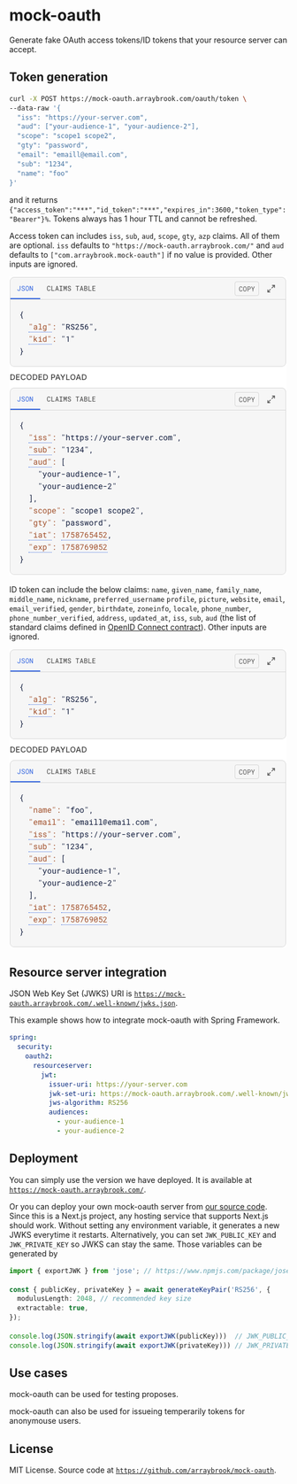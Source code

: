# mock-oauth

Generate fake OAuth access tokens/ID tokens that your resource server can accept. 

## Token generation

```bash
curl -X POST https://mock-oauth.arraybrook.com/oauth/token \
--data-raw '{
  "iss": "https://your-server.com",
  "aud": ["your-audience-1", "your-audience-2"],
  "scope": "scope1 scope2",
  "gty": "password",
  "email": "emaill@email.com", 
  "sub": "1234", 
  "name": "foo"
}'
```
and it returns `{"access_token":"***","id_token":"***","expires_in":3600,"token_type":"Bearer"}%`. Tokens always has 1 hour TTL and cannot be refreshed.

Access token can includes `iss`, `sub`, `aud`, `scope`, `gty`, `azp` claims. All of them are optional. `iss` defaults to `"https://mock-oauth.arraybrook.com/"` and `aud` defaults to `["com.arraybrook.mock-oauth"]` if no value is provided. Other inputs are ignored.

![Access token claims](public/access-token-claims.png "Access token claims")

ID token can include the below claims: `name`, `given_name`, `family_name`, `middle_name`, `nickname`, `preferred_username` `profile`, `picture`, `website`, `email`, `email_verified`, `gender`, `birthdate`, `zoneinfo`, `locale`, `phone_number`, `phone_number_verified`, `address`, `updated_at`, `iss`, `sub`, `aud` (the list of standard claims defined in [OpenID Connect contract](https://openid.net/specs/openid-connect-core-1_0.html#StandardClaims)). Other inputs are ignored.

![ID token claims](public/id-token-claims.png "ID token claims")

## Resource server integration

JSON Web Key Set (JWKS) URI is [`https://mock-oauth.arraybrook.com/.well-known/jwks.json`](https://mock-oauth.arraybrook.com/.well-known/jwks.json). 

This example shows how to integrate mock-oauth with Spring Framework.
```yaml
spring:
  security:
    oauth2:
      resourceserver:
        jwt:
          issuer-uri: https://your-server.com
          jwk-set-uri: https://mock-oauth.arraybrook.com/.well-known/jwks.json
          jws-algorithm: RS256
          audiences:
            - your-audience-1
            - your-audience-2
```

## Deployment

You can simply use the version we have deployed. It is available at [`https://mock-oauth.arraybrook.com/`](https://mock-oauth.arraybrook.com/).

Or you can deploy your own mock-oauth server from [our source code](https://github.com/arraybrook/mock-oauth). Since this is a Next.js project, any hosting service that supports Next.js should work. Without setting any environment variable, it generates a new JWKS everytime it restarts. Alternatively, you can set `JWK_PUBLIC_KEY` and `JWK_PRIVATE_KEY` so JWKS can stay the same. Those variables can be generated by

```typescript
import { exportJWK } from 'jose'; // https://www.npmjs.com/package/jose

const { publicKey, privateKey } = await generateKeyPair('RS256', {
  modulusLength: 2048, // recommended key size
  extractable: true,
});

console.log(JSON.stringify(await exportJWK(publicKey)))  // JWK_PUBLIC_KEY
console.log(JSON.stringify(await exportJWK(privateKey))) // JWK_PRIVATE_KEY
```

## Use cases

mock-oauth can be used for testing proposes. 

mock-oauth can also be used for issueing temperarily tokens for anonymouse users. 

## License

MIT License. Source code at [`https://github.com/arraybrook/mock-oauth`](https://github.com/arraybrook/mock-oauth).